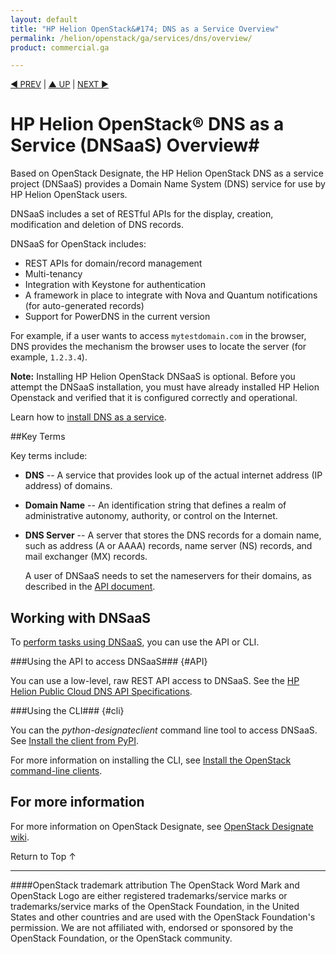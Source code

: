 ```yaml
---
layout: default
title: "HP Helion OpenStack&#174; DNS as a Service Overview"
permalink: /helion/openstack/ga/services/dns/overview/
product: commercial.ga

---
```

<!--UNDER REVISION-->

<script>

function PageRefresh {
onLoad="window.refresh"
}

PageRefresh();

</script>


<p style="font-size: small;"> <a href="/helion/openstack/services/horizon/overview/">&#9664; PREV</a> | <a href="/helion/openstack/services/overview/">&#9650; UP</a> | <a href="/helion/openstack/services/tripleo/overview/"> NEXT &#9654</a> </p>

# HP Helion OpenStack&#174; DNS as a Service (DNSaaS) Overview#

Based on OpenStack Designate, the HP Helion OpenStack DNS as a service project (DNSaaS) provides a Domain Name System (DNS) service for use by HP Helion OpenStack users.

DNSaaS includes a set of RESTful APIs for the display, creation, modification and deletion of DNS records.

DNSaaS for OpenStack includes:


- REST APIs for domain/record management
- Multi-tenancy
- Integration with Keystone for authentication
- A framework in place to integrate with Nova and Quantum notifications (for auto-generated records)
- Support for PowerDNS in the current version

For example, if a user wants to access `mytestdomain.com` in the browser, DNS provides the mechanism the browser uses to locate the server (for example, `1.2.3.4`).

**Note:** Installing HP Helion OpenStack DNSaaS is optional. Before you attempt the DNSaaS installation, you must have already installed HP Helion Openstack and verified that it is configured correctly and operational.

Learn how to [install DNS as a service](/helion/openstack/ga/install/dnsaas/).

##Key Terms

Key terms include:

- **DNS** -- A service that provides look up of the actual internet address (IP address) of domains. 

- **Domain Name** -- An identification string that defines a realm of administrative autonomy, authority, or control on the Internet.

- **DNS Server** -- A server that stores the DNS records for a domain name, such as address (A or AAAA) records, name server (NS) records, and mail exchanger (MX) records.

	A user of DNSaaS needs to set the nameservers for their domains, as described in the [API document](http://docs.hpcloud.com/api/dns).

## Working with DNSaaS

To [perform tasks using DNSaaS](#howto), you can use the API or CLI.

###Using the API to access DNSaaS### {#API}
 
You can use a low-level, raw REST API access to DNSaaS. See the [HP Helion Public Cloud DNS API Specifications](https://docs.hpcloud.com/api/dns/).

###Using the CLI### {#cli}

You can the *python-designateclient* command line tool to access DNSaaS. See [Install the client from PyPI](http://python-designateclient.readthedocs.org/en/latest/installation.html).

For more information on installing the CLI, see [Install the OpenStack command-line clients](http://docs.openstack.org/user-guide/content/install_clients.html).

<!---
## How To's with the HP Helion DNSaaS ## {#howto}

The HP DNSaaS provides a way to display, create, modify, and delete DNS records. 

The following lists of tasks can be performed by a user or administrator through the [API](http://docs.hpcloud.com/api/dns), or [CLI](http://python-designateclient.readthedocs.org/en/latest/shell.html).


### Domain Operations ###

You can perform the following operations for the DNS domain:

- Creating and deleting domains
- Listing domains
- Modifying domains


### Record Operations ###

You can perform the following operations for DNS records:

- Creating and deleting records
- Listing records
- Modifying records -->

## For more information ##

For more information on OpenStack Designate, see [OpenStack Designate wiki](https://wiki.openstack.org/wiki/Designate).


 <a href="#top" style="padding:14px 0px 14px 0px; text-decoration: none;"> Return to Top &#8593; </a>

----
####OpenStack trademark attribution
The OpenStack Word Mark and OpenStack Logo are either registered trademarks/service marks or trademarks/service marks of the OpenStack Foundation, in the United States and other countries and are used with the OpenStack Foundation's permission. We are not affiliated with, endorsed or sponsored by the OpenStack Foundation, or the OpenStack community.